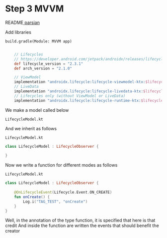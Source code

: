 # Step 3 MVVM
 
 README<a href="README_fa.md"> parsian</a>
 
Add libraries

``build.gradle(Module: MVVM app)``
```groovy

    // Lifecycles
    // https://developer.android.com/jetpack/androidx/releases/lifecycle#groovy
    def lifecycle_version = "2.3.1"
    def arch_version = "2.1.0"

    // ViewModel
    implementation "androidx.lifecycle:lifecycle-viewmodel-ktx:$lifecycle_version"
    // LiveData
    implementation "androidx.lifecycle:lifecycle-livedata-ktx:$lifecycle_version"
    // Lifecycles only (without ViewModel or LiveData)
    implementation "androidx.lifecycle:lifecycle-runtime-ktx:$lifecycle_version"

```

We make a model called below

``LifecycleModel.kt``

And we inherit as follows

``LifecycleModel.kt``
```kotlin
class LifecycleModel : LifecycleObserver {
 
}
```

Now we write a function for different modes as follows

``LifecycleModel.kt``
```kotlin
class LifecycleModel : LifecycleObserver {
 
    @OnLifecycleEvent(Lifecycle.Event.ON_CREATE)
    fun onCreate() {
        Log.i("TAG_TEST", "onCreate")
    }
}
```

Well, in the annotation of the type function, it is specified that here is that credit
  And inside the function are written the events that should benefit the creator
